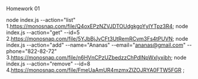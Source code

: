 Homework 01

node index.js --action="list"
1.https://monosnap.com/file/Q4oxEPzNZVJDTOUdgkgoYyIYTpz3R4;
node index.js --action="get" --id=5
2.https://monosnap.com/file/5YJbBjJvCFt3UtRemRCvm3Fs4tPUVN; 
node index.js --action="add" --name="Ananas" --email="ananas@gmail.com" --phone="822-82-72"
3.https://monosnap.com/file/n6HVnCPzUZbedzzChPdlNpWxIyxibh; 
node index.js --action="remove" --id=8
4.https://monosnap.com/file/FmeUaAmUR4mzmxZlZOJRYA0FTW5FGR ;
